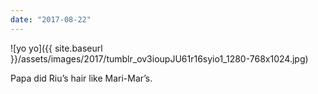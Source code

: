 ```yaml
---
date: "2017-08-22"
---
```


![yo yo]({{ site.baseurl }}/assets/images/2017/tumblr_ov3ioupJU61r16syio1_1280-768x1024.jpg)

Papa did Riu’s hair like Mari-Mar’s.
